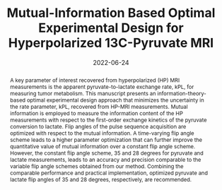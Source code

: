 ---
title: "Mutual-Information Based Optimal Experimental Design for Hyperpolarized 13C-Pyruvate MRI"

authors:
- admin
- "Christopher Walker"
- "Drew Mitchell"
- "J. Tinsley Oden"
- "Dawid Schellingerhout" 
- "James A. Bankson" 
- "David T. Fuentes"
author_notes:
- "Corresponding author"
- ''
- ''
- ''
- ''
- ''
- "Corresponding author"
date: "2022-06-24"
doi: "10.1038/s41598-023-44958-y"

# Schedule page publish date (NOT publication's date).
publishDate: "2025-01-01"

# Publication type.
publication_types: ["article-journal"]

# Publication name and optional abbreviated publication name.
publication: "*Scientific Reports*"
publication_short: ""

abstract: "A key parameter of interest recovered from hyperpolarized (HP) MRI measurements is the apparent pyruvate-to-lactate exchange rate, kPL, for measuring tumor metabolism. This manuscript presents an information-theory-based optimal experimental design approach that minimizes the uncertainty in the rate parameter, kPL, recovered from HP-MRI measurements. Mutual information is employed to measure the information content of the HP measurements with respect to the first-order exchange kinetics of the pyruvate conversion to lactate. Flip angles of the pulse sequence acquisition are optimized with respect to the mutual information. A time-varying flip angle scheme leads to a higher parameter optimization that can further improve the quantitative value of mutual information over a constant flip angle scheme. However, the constant flip angle scheme, 35 and 28 degrees for pyruvate and lactate measurements, leads to an accuracy and precision comparable to the variable flip angle schemes obtained from our method. Combining the comparable performance and practical implementation, optimized pyruvate and lactate flip angles of 35 and 28 degrees, respectively, are recommended."

# Summary. An optional shortened abstract.
summary: ''

tags:
- Computational Modeling
- Optimal Experimental Design
- Mutual Information
- Uncertainty Quantification
- Pharmacokinetic Models
- Partial Differential Equations
featured: true

# links:
url_pdf: ''
url_code: ''
url_source: 'https://doi.org/10.1038/s41598-023-44958-y'
---